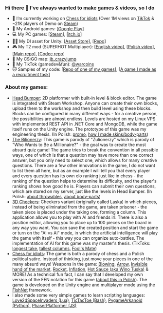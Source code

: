 ### Hi there 👋 I've always wanted to make games & videos, so I do
- 🔭 I’m currently working on [Chess for idiots](https://store.steampowered.com/app/2121150/Chess_for_idiots/ "Chess for idiots") (Over 1M views on [TikTok](https://www.tiktok.com/@warcoins/video/7160457572925934854 "History of the game in polish") & ~21K players of Demo on [Steam](https://store.steampowered.com/app/2121150/Chess_for_idiots/ "Steam/ChessForIdiots"))
- :iphone: My Android games: [[Google Play](https://play.google.com/store/apps/developer?id=Niebieski+Punkt "Niebieski Punkt")]
- :computer: My PC games: [[Steam](https://store.steampowered.com/search/?developer=Polish%20Hacker "Polish Hacker")], [[itch.io](https://kubpica.itch.io/ "kubpica")]
- :deciduous_tree::syringe: My DI asset for Unity: [[Asset Store](https://assetstore.unity.com/packages/tools/integration/dependencyattributes-atreebooster-di-157631 "atreebooster/store")], [[Repo](https://github.com/kubpica/AtreeboosterDI "atreebooster/git")]
- :video_game: My T2 mod (SUPERHOT Multiplayer): [[English video](https://www.youtube.com/watch?v=1AdCIsdHNWQ "yt/PolishHacker")], [[Polish video](https://www.youtube.com/watch?v=-cto3fIOtC0 "yt/InżynierJP")], [[Main repo](https://github.com/kubpica/T2KubsMod "t2mod/git")], [[Codec repo](https://github.com/kubpica/InterleavingPackerUnpacker "InterleavingPackerUnpacker")]
- :gun: My CS:GO map: [jb_crazyjump](https://steamcommunity.com/sharedfiles/filedetails/?id=484086253 "CS:GO JB Map")
- :movie_camera: My TikTok (gamedev&fun): [@warcoins](https://www.tiktok.com/@warcoins "TikTok/@warcoins")
- :cat: Samples of my code: [[Repo of one of my games](https://github.com/kubpica/Laska "3D Checkers")], [[A game I made as a recruitment task](https://github.com/kubpica/MissileInvaders)]

### About my games:
- [Head Bumper](https://store.steampowered.com/app/1398130/Head_Bumper_Editcraft/ "Head Bumper on Steam"): 2D platformer with built-in level & block editor. The game is integrated with Steam Workshop. Anyone can create their own blocks, upload them to the workshop and then build level using these blocks. Blocks can be configured in many different ways - for a creative person, the possibilities are almost endless. Levels are hosted on my Linux VPS with implemented REST API in .NET Core and MongoDB, while the game itself runs on the Unity engine. The prototype of this game was my engineering thesis. (In Polish: [promo](https://www.tiktok.com/@warcoins/video/7129345864421756165), [how I made skins/body-parts](https://www.tiktok.com/@warcoins/video/7161350750298279173))
- [The Bilionerzy](https://play.google.com/store/apps/details?id=com.NiebieskiPunkt.TheBilionerzy "The Bilionerzy on Google Play"): This game is parody of "Żulionerzy" which is parody of "Who Wants to Be a Millionaire?" - the goal was to create the most absurd quiz game! The game tries to break the convention in all possible ways, one of which is that a question may have more than one correct answer, but you only need to select one, which allows for many creative questions. There are a few other innovations in the game, I do not want to list them all here, but as an example I will tell you that every player and every question has its own elo ranking just like in chess - the ranking of the question helps to determine its difficulty, and the player's ranking shows how good he is. Players can submit their own questions, which are stored on my server, just like the levels in Head Bumper. (In Polish: [about throwables](https://www.tiktok.com/@warcoins/video/7159144817333685509), [about body-parts](https://www.tiktok.com/@warcoins/video/7158804310728445189))
- [3D Checkers](https://github.com/kubpica/Laska "Repo of the game"): Checkers variant (originally called Laska) in which pieces, instead of being eliminated from the game, are taken prisoner - the taken piece is placed under the taking one, forming a column. This application allows you to play with AI and friends irl. There is also a position editor, allowing you to place up to 100 pieces on the board in any way you want. You can save the created position and start the game or turn on the "AI vs AI" mode, in which the artificial intelligence will play the game with itself - this way you can organize auto-battles. The implementation of AI for this game was my master's thesis. (TikToks: [longest take](https://www.tiktok.com/@warcoins/video/7159682170632555782), [tallest columns](https://www.tiktok.com/@warcoins/video/7124686024940195078), [Fool's Mate](https://www.tiktok.com/@warcoins/video/6961855843893513477?))
- [Chess for idiots](https://store.steampowered.com/app/2121150/Chess_for_idiots/ "Chess for idiots"): The game is both a parody of chess and a Polish political satire. Instead of thinking, just move your pieces in one of the many absurd ways! Weapons in the game: [Blowing](https://www.tiktok.com/@warcoins/video/7137453742441516293 "WarCoins/Blowing"), [Arrow](https://www.tiktok.com/@warcoins/video/7139260305850256645 "WarCoins/Arrow"), [Invisible hand of the market](https://www.tiktok.com/@warcoins/video/7158533795342224646 "WarCoins/HandOfMarket"), [Rocket](https://www.tiktok.com/@warcoins/video/7130350390763064582 "WarCoins/Rocket"), [Inflation](https://www.tiktok.com/@warcoins/video/7140343143546768645 "WarCoins/Inflation"), [Hot Sauce (aka Wino Tuska)](https://www.tiktok.com/@warcoins/video/7143936195507145990 "WarCoins/WinoTuska") & MORE! As a technical fun fact, I can say that I developed my own version of the FEN notation for this game ([about this in Polish](https://youtu.be/1M7o_84cxxI?t=559 "YouTube video preseting early stage of the game dev - prototype")). The game is developed on the Unity engine and multiplayer mode using the [FishNet](https://github.com/FirstGearGames/FishNet) framework. 
- I also made some very simple games to learn scripting languages: [Love2dSpaceInvaders (Lua)](https://www.tiktok.com/@warcoins/video/7145589005256494342), [TicTacToe (Bash)](https://github.com/kubpica/BashTicTacToe), [PygameArkanoid (Python)](https://github.com/kubpica/PygameArkanoid), [PhaserPlatformer (JS)](https://github.com/kubpica/PhaserPlatformer)

<!--
**kubpica/kubpica** is a ✨ _special_ ✨ repository because its `README.md` (this file) appears on your GitHub profile.

Here are some ideas to get you started:

- 🔭 I’m currently working on ...
- 🌱 I’m currently learning ...
- 👯 I’m looking to collaborate on ...
- 🤔 I’m looking for help with ...
- 💬 Ask me about ...
- 📫 How to reach me: ...
- ⚡ Fun fact: ...
-->
